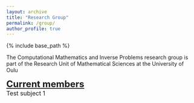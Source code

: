 ```yaml
---
layout: archive
title: "Research Group"
permalink: /group/
author_profile: true
---
```


{% include base_path %}

The Computational Mathematics and Inverse Problems research group is part of the Research Unit of Mathematical Sciences at the University of Oulu

<font size="5">
<b><u>Current members</u></b><br>
</font>

<font size="3">
Test subject 1